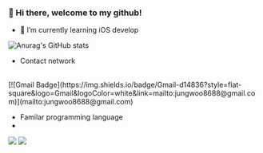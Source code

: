 ### 👋 Hi there, welcome to my github!

- 🌱 I’m currently learning iOS develop

![Anurag's GitHub stats](https://github-readme-stats.vercel.app/api?username=bo1126&hide=contribs,prs&theme=dark)
- Contact network
<br>
[![Gmail Badge](https://img.shields.io/badge/Gmail-d14836?style=flat-square&logo=Gmail&logoColor=white&link=mailto:jungwoo8688@gmail.com)](mailto:jungwoo8688@gmail.com)

- Familar programming language
- <br>
<img src="https://img.shields.io/badge/Python-3766AB?style=flat-square&logo=Python&logoColor=white"/></a>
<img src="https://img.shields.io/badge/-Swift-orange?style=flat-square&logo=Swift&logoColor=white"/></a>

